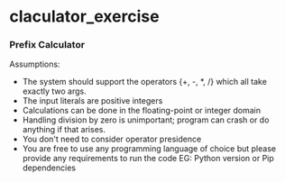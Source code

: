 # claculator_exercise

### Prefix Calculator

Assumptions:

- The system should support the operators {+, -, *, /} which all take exactly two args.
- The input literals are positive integers
- Calculations can be done in the floating-point or integer domain
- Handling division by zero is unimportant; program can crash or do anything if that arises.
- You don't need to consider operator presidence
- You are free to use any programming language of choice but please provide any requirements to run the code EG: Python version or Pip dependencies

